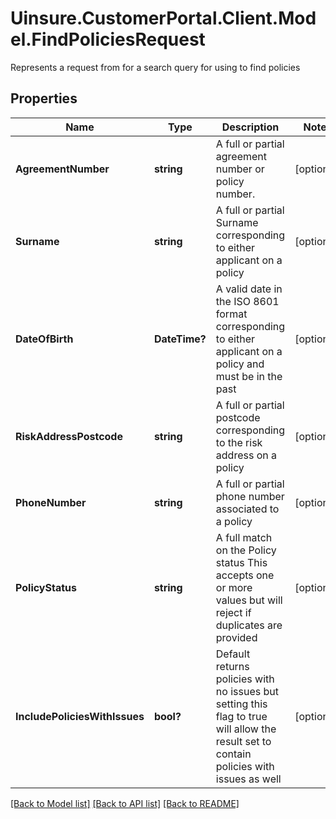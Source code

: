 # Uinsure.CustomerPortal.Client.Model.FindPoliciesRequest
Represents a request from for a search query for using to find policies

## Properties

Name | Type | Description | Notes
------------ | ------------- | ------------- | -------------
**AgreementNumber** | **string** | A full or partial agreement number or policy number. | [optional] 
**Surname** | **string** | A full or partial Surname corresponding to either applicant on a policy | [optional] 
**DateOfBirth** | **DateTime?** | A valid date in the ISO 8601 format corresponding to either applicant on a policy and must be in the past | [optional] 
**RiskAddressPostcode** | **string** | A full or partial postcode corresponding to the risk address on a policy | [optional] 
**PhoneNumber** | **string** | A full or partial phone number associated to a policy | [optional] 
**PolicyStatus** | **string** | A full match on the Policy status  This accepts one or more values but will reject if duplicates are provided | [optional] 
**IncludePoliciesWithIssues** | **bool?** | Default returns policies with no issues but setting this flag to true will allow the result set to contain policies with issues as well | [optional] 

[[Back to Model list]](../README.md#documentation-for-models) [[Back to API list]](../README.md#documentation-for-api-endpoints) [[Back to README]](../README.md)

